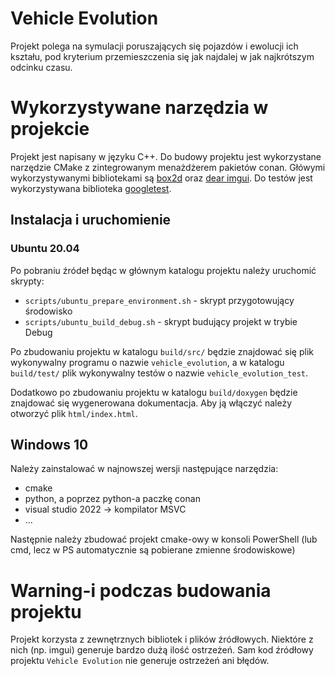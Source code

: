 # Vehicle Evolution

Projekt polega na symulacji poruszających się pojazdów i ewolucji ich kształu, pod kryterium przemieszczenia się jak najdalej w jak najkrótszym odcinku czasu.

# Wykorzystywane narzędzia w projekcie
Projekt jest napisany w języku C++. Do budowy projektu jest wykorzystane narzędzie CMake z zintegrowanym menażdżerem pakietów conan. Główymi wykorzystywanymi bibliotekami są [box2d](https://github.com/erincatto/box2d) oraz [dear imgui](https://github.com/ocornut/imgui). Do testów jest wykorzystywana biblioteka [googletest](https://github.com/google/googletest). 

## Instalacja i uruchomienie
### Ubuntu 20.04
Po pobraniu źródeł będąc w głównym katalogu projektu należy uruchomić skrypty:
 - `scripts/ubuntu_prepare_environment.sh` - skrypt przygotowujący środowisko
 - `scripts/ubuntu_build_debug.sh` - skrypt budujący projekt w trybie Debug

Po zbudowaniu projektu w katalogu `build/src/` będzie znajdować się plik wykonywalny programu o nazwie `vehicle_evolution`, a w katalogu `build/test/` plik wykonywalny testów o nazwie `vehicle_evolution_test`.

Dodatkowo po zbudowaniu projektu w katalogu `build/doxygen` będzie znajdować się wygenerowana dokumentacja. Aby ją włączyć należy otworzyć plik `html/index.html`.

## Windows 10
Należy zainstalować w najnowszej wersji następujące narzędzia:
 * cmake
 * python, a poprzez python-a paczkę conan
 * visual studio 2022 -> kompilator MSVC
 * ...

Następnie należy zbudować projekt cmake-owy w konsoli PowerShell (lub cmd, lecz w PS automatycznie są pobierane zmienne środowiskowe)


# Warning-i podczas budowania projektu
Projekt korzysta z zewnętrznych bibliotek i plików źródłowych. Niektóre z nich (np. imgui) generuje bardzo dużą ilość ostrzeżeń. Sam kod źródłowy projektu `Vehicle Evolution` nie generuje ostrzeżeń ani błędów.
